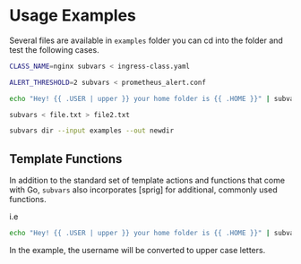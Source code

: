 # Usage Examples


Several files are available in `examples` folder you can cd into the folder and test the following cases.


```bash
CLASS_NAME=nginx subvars < ingress-class.yaml
```

```bash
ALERT_THRESHOLD=2 subvars < prometheus_alert.conf
```

```bash
echo "Hey! {{ .USER | upper }} your home folder is {{ .HOME }}" | subvars
```

```bash
subvars < file.txt > file2.txt
```

```bash
subvars dir --input examples --out newdir
```

## Template Functions

In addition to the standard set of template actions and functions
that come with Go, `subvars` also incorporates [sprig] for additional, commonly used functions.

i.e
```bash
echo "Hey! {{ .USER | upper }} your home folder is {{ .HOME }}" | subvars
```
In the example, the username will be converted to upper case letters.
